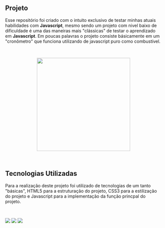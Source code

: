 ## Projeto

Esse repositório foi criado com o intuito exclusivo de testar minhas atuais habilidades com <strong>Javascript</strong>, mesmo sendo um projeto com nivel baixo de dificuldade é uma das maneiras mais "clássicas" de testar o aprendizado em <strong>Javascript</strong>. Em poucas palavras o projeto consiste básicamente em um "cronômetro" que funciona utilizando de javascript puro como combustível.

<br>
<p align="center"> 
<img height="300em" src="https://github.com/devgamon/stopwatch/blob/main/assets/img/stop.png">
</p>

<br>

## Tecnologias Utilizadas

Para a realização deste projeto foi utilizado de tecnologias de um tanto "básicas", HTML5 para a estruturação do projeto, CSS3 para a estilização do projeto e Javascript para a implementação da função princpal do projeto.

<br>
<p align="left"> 
<img src="https://img.shields.io/badge/HTML5-E34F26?style=for-the-badge&logo=html5&logoColor=white">
<img src="https://img.shields.io/badge/CSS3-1572B6?style=for-the-badge&logo=css3&logoColor=white">
<img src="https://img.shields.io/badge/JavaScript-323330?style=for-the-badge&logo=javascript&logoColor=F7DF1E">
</p>

<br>


